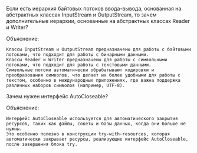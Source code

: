 Если есть иерархия байтовых потоков ввода-вывода, основанная на абстрактных классах InputStream и OutputStream, то зачем дополнительные иерархии, основанные на абстрактных классах Reader и Writer?

Объяснение:

	Классы InputStream и OutputStream предназначены для работы с байтовыми потоками, что подходит для работы с бинарными данными.
	Классы Reader и Writer предназначены для работы с символьными потоками, что подходит для работы с текстовыми данными.
	Символьные потоки автоматически обрабатывают кодировки и преобразования символов, что делает их более удобными для работы с текстом, особенно в международных приложениях, где важна поддержка различных наборов символов (например, UTF-8).

Зачем нужен интерфейс AutoCloseable?

Объяснение:

	Интерфейс AutoCloseable используется для автоматического закрытия ресурсов, таких как файлы, сокеты и базы данных, когда они больше не нужны.
	Это особенно полезно в конструкции try-with-resources, которая автоматически закрывает ресурсы, реализующие интерфейс AutoCloseable, после завершения блока try.
